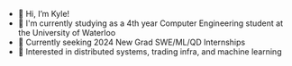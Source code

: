 - 👋 Hi, I’m Kyle!
- 🏫 I'm currently studying as a 4th year Computer Engineering student at the University of Waterloo
- 👀 Currently seeking 2024 New Grad SWE/ML/QD Internships
- 🌱 Interested in distributed systems, trading infra, and machine learning

<!---
k297lee/k297lee is a ✨ special ✨ repository because its `README.md` (this file) appears on your GitHub profile.
You can click the Preview link to take a look at your changes.
--->
